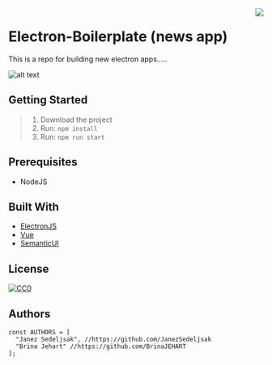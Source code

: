 <img src="https://github.com/matiassingers/awesome-readme/blob/master/icon.png" align="right" />

# Electron-Boilerplate (news app)

This is a repo for building new electron apps.....

![alt text](https://github.com/JanezSedeljsak/electron-boilerplate/blob/master/desc_img.png)

## Getting Started

> 1. Download the project</br>
> 2. Run: ```npm install```</br>
> 5. Run: ```npm run start```

## Prerequisites

* NodeJS 

## Built With
* [ElectronJS](https://electronjs.org)
* [Vue](https://vuejs.org)
* [SemanticUI](https://semantic-ui.com)

## License

[![CC0](https://licensebuttons.net/p/zero/1.0/88x31.png)](https://creativecommons.org/publicdomain/zero/1.0/)

## Authors

```JS
const AUTHORS = [
  "Janez Sedeljsak", //https://github.com/JanezSedeljsak
  "Brina Jehart" //https://github.com/BrinaJEHART
];
```

